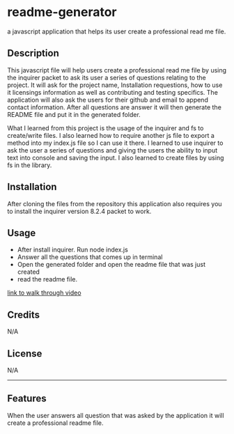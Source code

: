 # readme-generator
a javascript application that helps its user create a professional read me file.

## Description

This javascript file will help users create a professional read me file by using the inquirer packet to ask its user a series of questions relating to the project. It will ask for the project name, Installation requestions, how to use it licensings information as well as contributing and testing specifics. The application will also ask the users for their github and email to append contact information. After all questions are answer it will then generate the README file and put it in the generated folder.

What I learned from this project is the usage of the inquirer and fs to create/write files. I also learned how to require another js file to export a method into my index.js file so I can use it there. I learned to use inquirer to ask the user a series of questions and giving the users the ability to input text into console and saving the input. I also learned to create files by using fs in the library. 


## Installation

After cloning the files from the repository this application also requires you to install the inquirer version 8.2.4 packet to work. 

## Usage

- After install inquirer. Run node index.js
- Answer all the questions that comes up in terminal
- Open the generated folder and open the readme file that was just created
- read the readme file.


[link to walk through video](https://drive.google.com/file/d/1Bh_B7DGxJy8eR6vREdW1K1O9YNqODmuW/view)


## Credits

N/A

## License

N/A

---


## Features

When the user answers all question that was asked by the application it will create a professional readme file.
